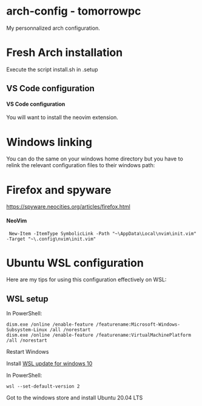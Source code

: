 # arch-config - tomorrowpc
My personnalized arch configuration.

# Fresh Arch installation

Execute the script install.sh in .setup

## VS Code configuration
#### VS Code configuration

You will want to install the neovim extension. 

# Windows linking

You can do the same on your windows home directory but you have to relink the relevant configuration files to their windows path:

# Firefox and spyware

https://spyware.neocities.org/articles/firefox.html

#### NeoVim

```
 New-Item -ItemType SymbolicLink -Path "~\AppData\Local\nvim\init.vim" -Target "~\.config\nvim\init.vim"
```

# Ubuntu WSL configuration

Here are my tips for using this configuration effectively on WSL:

## WSL setup

In PowerShell:
```
dism.exe /online /enable-feature /featurename:Microsoft-Windows-Subsystem-Linux /all /norestart
dism.exe /online /enable-feature /featurename:VirtualMachinePlatform /all /norestart

```
Restart Windows

Install [WSL update for windows 10](https://wslstorestorage.blob.core.windows.net/wslblob/wsl_update_x64.msi)

In PowerShell:
```
wsl --set-default-version 2
```

Got to the windows store and install Ubuntu 20.04 LTS

